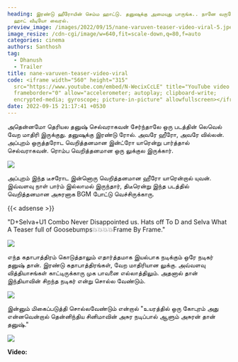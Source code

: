 ```yaml
---
heading: இரண்டு ஹீரோயின் செம்ம ஹாட்டு. தனுஷுக்கு அமையுது பாருங்க.. நானே வருவேன்
  ஹாட் வீடியோ வைரல்.
preview_image: /images/2022/09/15/nane-varuven-teaser-video-viral-5.jpeg
image_resize: /cdn-cgi/image/w=640,fit=scale-down,q=80,f=auto
categories: cinema
authors: Santhosh
tag:
  - Dhanush
  - Trailer
title: nane-varuven-teaser-video-viral
code: <iframe width="560" height="315"
  src="https://www.youtube.com/embed/N-WecixCcLE" title="YouTube video player"
  frameborder="0" allow="accelerometer; autoplay; clipboard-write;
  encrypted-media; gyroscope; picture-in-picture" allowfullscreen></iframe>
date: 2022-09-15 21:17:41 +0530
---
```

அதென்னமோ தெரியல தனுஷ் செல்வராகவன் சேர்ந்தாலே ஒரு படத்தின் லெவெல் வேற மாதிரி இருக்குது. தனுஷுக்கு இரண்டு ரோல். அவரே ஹீரோ, அவரே வில்லன். அப்புறம் ஒருத்தரோட வெறித்தனமான இன்ட்ரோ யாரென்று பார்த்தால் செல்வராகவன். ரொம்ப வெறித்தனமான ஒரு லுக்குல இருக்கார்.

![](/images/2022/09/15/nane-varuven-teaser-video-viral.jpeg)

அப்புறம் இந்த டீசரோட இன்னொரு வெறித்தனமான ஹீரோ யாரென்றால் யுவன். இவ்வளவு நாள் பார்ம் இல்லாமல் இருந்தார், திடீரென்று இந்த படத்தில் வெறித்தனமான அசுரனாக BGM போட்டு வெச்சிருக்காரு.

{{< adsense >}}

"D+Selva+U1 Combo Never Disappointed us. Hats off To D and Selva What A Teaser full of Goosebumps💥💥💥💥Frame By Frame."

![](/images/2022/09/15/nane-varuven-teaser-video-viral-1.jpeg)

எந்த கதாபாத்திரம் கொடுத்தாலும் எதார்த்தமாக இயல்பாக நடிக்கும் ஒரே நடிகர் தனுஷ் தான். இரண்டு கதாபாத்திரங்கள், வேற மாதிரியான லுக்கு. அவ்வளவு வித்தியாசங்கள் காட்டிருக்காரு முக பாவனை எல்லாத்திலும். அதனால் தான் இந்தியாவின் சிறந்த நடிகர் என்று சொல்ல வேண்டும்.

![](/images/2022/09/15/nane-varuven-teaser-video-viral-4.jpeg)

இன்னும் மிகைப்படுத்தி சொல்லவேண்டும் என்றால் "உயரத்தில் ஒரு கோபுரம் அது என்னவென்றால் தென்னிந்திய சினிமாவின் அசுர நடிப்பால் ஆளும் அசுரன் தான் தனுஷ்."

![](/images/2022/09/15/nane-varuven-teaser-video-viral-3.jpeg)

**V﻿ideo:**
